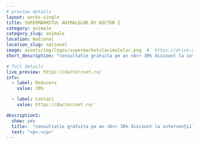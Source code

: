 ```yaml
---
# preview details
layout: works-single
title: SUPERMARKETUL ANIMALELOR BY DOCTOR Z 
category: animale
category_slug: animale
location: National
location_slug: national
image: assets/img/logos/supermarketulanimalelor.png  #  https://drive.google.com/file/d/13BD0FngGVO8BBwtitqYm98qHida6Syz2/view?usp=share_link
short_description: "consultatie gratuita pe an <br> 30% discount la intervențiile chirurgicale"

# full details
live_preview: https://doctorzvet.ro/
info:
  - label: Reducere
    value: 30%

  - label: Contact
    value: https://doctorzvet.ro/

description1:
  show: yes
  title:  "consultatie gratuita pe an <br> 30% discount la intervențiile chirurgicale"
  text: "<p>.</p>"
---
```


